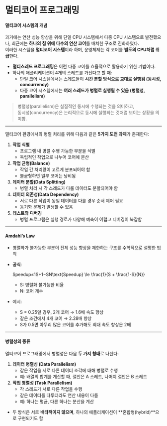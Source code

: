 # 멀티코어 프로그래밍

#### 멀티코어 시스템의 개념

과거에는 연산 성능 향상을 위해 단일 CPU 시스템에서 다중 CPU 시스템으로 발전했으나, 최근에는 **하나의 칩 위에 다수의 연산 코어**를 배치한 구조로 진화하였다.\
이러한 시스템을 **멀티코어 시스템**이라 하며, 운영체제는 각 코어를 **별도의 CPU처럼 취급**한다.

* **멀티스레드 프로그래밍**은 이런 다중 코어를 효율적으로 활용하기 위한 기법이다.
* 하나의 애플리케이션이 4개의 스레드를 가진다고 할 때:
  * 단일 코어 시스템에서는 스레드들이 **시간 분할 방식으로 교대로 실행됨 (동시성, concurrency)**
  * 다중 코어 시스템에서는 **여러 스레드가 병렬로 실행될 수 있음 (병렬성, parallelism)**

> 병렬성(parallelism)은 실질적인 동시에 수행되는 것을 의미하고,\
> 동시성(concurrency)은 논리적으로 동시에 실행되는 것처럼 보이는 상황을 의미함.

***

멀티코어 환경에서의 병렬 처리를 위해 다음과 같은 **5가지 도전 과제**가 존재한다:

1. **작업 식별**
   * 프로그램 내 병렬 수행 가능한 부분을 식별
   * 독립적인 작업으로 나누어 코어에 분산
2. **작업 균형(Balance)**
   * 작업 간 처리량이 고르게 분포되어야 함
   * 불균형하면 일부 코어는 낭비됨
3. **데이터 분할(Data Splitting)**
   * 병렬 처리 시 각 스레드가 다룰 데이터도 분할되어야 함
4. **데이터 의존성(Data Dependency)**
   * 서로 다른 작업이 동일 데이터를 다룰 경우 순서 제어 필요
   * 동기화 문제가 발생할 수 있음
5. **테스트와 디버깅**
   * 병렬 프로그램은 실행 경로가 다양해 예측이 어렵고 디버깅이 복잡함

***

#### Amdahl’s Law

* 병렬화가 불가능한 부분이 전체 성능 향상을 제한하는 구조를 수학적으로 설명한 법칙
*   **공식**:

    Speedup≤1S+1−SN\text{Speedup} \le \frac{1}{S + \frac{1-S}{N\}}

    * S: 병렬화 불가능한 비율
    * N: 코어 개수
* 예시:
  * S = 0.25일 경우, 2개 코어 → 1.6배 속도 향상
  * 같은 조건에서 4개 코어 → 2.28배 향상
  * S가 0.5면 아무리 많은 코어를 추가해도 최대 속도 향상은 2배

***

#### 병렬성의 종류

멀티코어 프로그래밍에서 병렬성은 다음 **두 가지 형태**로 나뉜다:

1. **데이터 병렬성 (Data Parallelism)**
   * 같은 작업을 서로 다른 데이터 조각에 대해 병렬로 수행
   * 예: 배열의 합계를 계산할 때, 절반은 A 스레드, 나머지 절반은 B 스레드
2. **작업 병렬성 (Task Parallelism)**
   * 각 스레드가 서로 다른 작업을 수행
   * 같은 데이터를 다루더라도 연산 내용이 다름
   * 예: 하나는 평균, 다른 하나는 분산을 계산

* 두 방식은 서로 **배타적이지 않으며**, 하나의 애플리케이션이 \*\*혼합형(hybrid)\*\*으로 구현되기도 함
